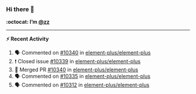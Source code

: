 ### Hi there 👋

**:octocat: I’m [@zz](https://github.com/holazz)**

---

**:zap: Recent Activity**

<!--START_SECTION:activity-->
1. 🗣 Commented on [#10340](https://github.com/element-plus/element-plus/issues/10340) in [element-plus/element-plus](https://github.com/element-plus/element-plus)
2. ❗️ Closed issue [#10339](https://github.com/element-plus/element-plus/issues/10339) in [element-plus/element-plus](https://github.com/element-plus/element-plus)
3. 🎉 Merged PR [#10340](https://github.com/element-plus/element-plus/pull/10340) in [element-plus/element-plus](https://github.com/element-plus/element-plus)
4. 🗣 Commented on [#10335](https://github.com/element-plus/element-plus/issues/10335) in [element-plus/element-plus](https://github.com/element-plus/element-plus)
5. 🗣 Commented on [#10312](https://github.com/element-plus/element-plus/issues/10312) in [element-plus/element-plus](https://github.com/element-plus/element-plus)
<!--END_SECTION:activity-->

